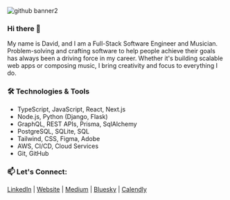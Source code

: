![github banner2]()


### Hi there 👋
My name is David, and I am a Full-Stack Software Engineer and Musician. Problem-solving and crafting software to help people achieve their goals has always been a driving force in my career. Whether it's building scalable web apps or composing music, I bring creativity and focus to everything I do.

### 🛠️ Technologies & Tools

- TypeScript, JavaScript, React, Next.js
- Node.js, Python (Django, Flask)
- GraphQL, REST APIs, Prisma, SqlAlchemy
- PostgreSQL, SQLite, SQL
- Tailwind, CSS, Figma, Adobe
- AWS, CI/CD, Cloud Services
- Git, GitHub
  
### 📫 Let's Connect: 
[LinkedIn](https://www.linkedin.com/in/david-mostoller/) | [Website](https://www.davidmostoller.com/) | [Medium](https://medium.com/@dmostoller) | [Bluesky](https://bsky.app/profile/davemostoller.bsky.social) | [Calendly](https://calendly.com/dmostoller/15-minute-coffee-virtual-chat?month=2024-12)


